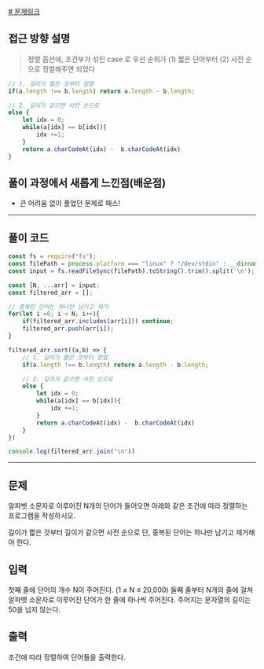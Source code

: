 
[# 문제링크](https://www.acmicpc.net/problem/1181)

## 접근 방향 설명
> 정렬 옵션에, 조건부가 섞인 case 로 우선 순위가 (1) 짧은 단어부터 (2) 사전 순으로 정렬해주면 되었다 
```js
// 1. 길이가 짧은 것부터 정렬
if(a.length !== b.length) return a.length - b.length;

// 2. 길이가 같으면 사전 순으로
else {
    let idx = 0;
    while(a[idx] == b[idx]){
        idx +=1;
    }
    return a.charCodeAt(idx) -  b.charCodeAt(idx)
}
```

## 풀이 과정에서 새롭게 느낀점(배운점)

- 큰 어려움 없이 풀었던 문제로 패스! 


---

## 풀이 코드

```js
const fs = require("fs");
const filePath = process.platform === "linux" ? "/dev/stdin" : __dirname + "/input.txt";
const input = fs.readFileSync(filePath).toString().trim().split('\n');

const [N, ...arr] = input;
const filtered_arr = [];

// 중복된 단어는 하나만 남기고 제거
for(let i =0; i < N; i++){
    if(filtered_arr.includes(arr[i])) continue;
    filtered_arr.push(arr[i]);
}

filtered_arr.sort((a,b) => {
    // 1. 길이가 짧은 것부터 정렬
    if(a.length !== b.length) return a.length - b.length;

    // 2. 길이가 같으면 사전 순으로
    else {
        let idx = 0;
        while(a[idx] == b[idx]){
            idx +=1;
        }
        return a.charCodeAt(idx) -  b.charCodeAt(idx)
    }
})

console.log(filtered_arr.join("\n"))
```

---


## 문제
알파벳 소문자로 이루어진 N개의 단어가 들어오면 아래와 같은 조건에 따라 정렬하는 프로그램을 작성하시오.

길이가 짧은 것부터
길이가 같으면 사전 순으로
단, 중복된 단어는 하나만 남기고 제거해야 한다.

## 입력
첫째 줄에 단어의 개수 N이 주어진다. (1 ≤ N ≤ 20,000) 둘째 줄부터 N개의 줄에 걸쳐 알파벳 소문자로 이루어진 단어가 한 줄에 하나씩 주어진다. 주어지는 문자열의 길이는 50을 넘지 않는다.

## 출력
조건에 따라 정렬하여 단어들을 출력한다.